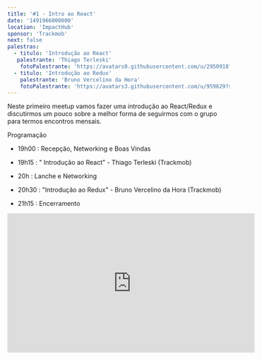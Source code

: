 ```yaml
---
title: '#1 - Intro ao React'
date: '1491966000000'
location: 'ImpactHub'
sponsor: 'Trackmob'
next: false
palestras:
  - titulo: 'Introdução ao React'
   palestrante: 'Thiago Terleski'
    fotoPalestrante: 'https://avatars0.githubusercontent.com/u/2950918?s=460&v=4'
  - titulo: 'Introdução ao Redux'
    palestrante: 'Bruno Vercelino da Hora'
    fotoPalestrante: 'https://avatars3.githubusercontent.com/u/959629?s=460&v=4'
---
```


Neste primeiro meetup vamos fazer uma introdução ao React/Redux e discutirmos um
pouco sobre a melhor forma de seguirmos com o grupo para termos encontros
mensais.

Programação

- 19h00 : Recepção, Networking e Boas Vindas

- 19h15 : " Introdução ao React" - Thiago Terleski (Trackmob)

- 20h : Lanche e Networking

- 20h30 : "Introdução ao Redux" - Bruno Vercelino da Hora (Trackmob)

- 21h15 : Encerramento

<iframe width="560" height="315" src="https://www.youtube.com/embed/4SZl1r2O_bY" frameborder="0" allowfullscreen></iframe>
